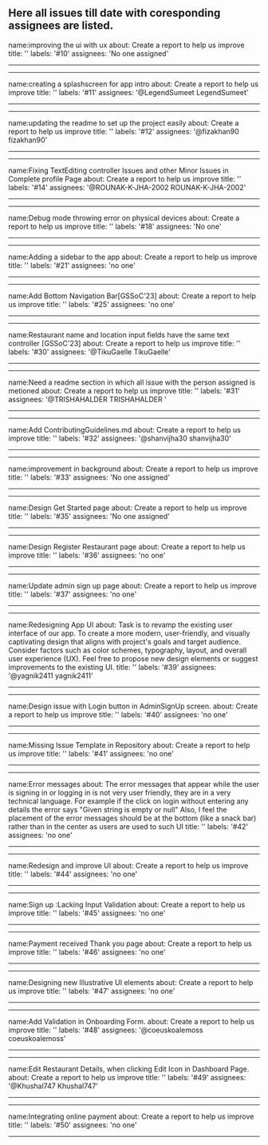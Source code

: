 Here all issues till date with coresponding assignees are listed.
---
name:improving the ui with ux 
about: Create a report to help us improve
title: ''
labels: '#10'
assignees: 'No one assigned'

---
---
name:creating a splashscreen for app intro
about: Create a report to help us improve
title: ''
labels: '#11'
assignees: '@LegendSumeet
LegendSumeet'

---
---
name:updating the readme to set up the project easily
about: Create a report to help us improve
title: ''
labels: '#12'
assignees: '@fizakhan90
fizakhan90'

---
---
name:Fixing TextEditing controller Issues and other Minor Issues in Complete profile Page
about: Create a report to help us improve
title: ''
labels: '#14'
assignees: '@ROUNAK-K-JHA-2002
ROUNAK-K-JHA-2002'

---
---
name:Debug mode throwing error on physical devices
about: Create a report to help us improve
title: ''
labels: '#18'
assignees: 'No one'

---
---
name:Adding a sidebar to the app 
about: Create a report to help us improve
title: ''
labels: '#21'
assignees: 'no one'

---
---
name:Add Bottom Navigation Bar[GSSoC'23]
about: Create a report to help us improve
title: ''
labels: '#25'
assignees: 'no one'

---
---
name:Restaurant name and location input fields have the same text controller [GSSoC'23]
about: Create a report to help us improve
title: ''
labels: '#30'
assignees: '@TikuGaelle
TikuGaelle'

---
---
name:Need a readme section in which all issue with the person assigned is metioned
about: Create a report to help us improve
title: ''
labels: '#31'
assignees: '@TRISHAHALDER
TRISHAHALDER
'

---
---
name:Add ContributingGuidelines.md
about: Create a report to help us improve
title: ''
labels: '#32'
assignees: '@shanvijha30
shanvijha30'

---
---
name:improvement in background
about: Create a report to help us improve
title: ''
labels: '#33'
assignees: 'No one assigned'

---
---
name:Design Get Started page 
about: Create a report to help us improve
title: ''
labels: '#35'
assignees: 'No one assigned'

---
---
name:Design Register Restaurant page
about: Create a report to help us improve
title: ''
labels: '#36'
assignees: 'no one'

---
---
name:Update admin sign up page
about: Create a report to help us improve
title: ''
labels: '#37'
assignees: 'no one'

---
---
name:Redesigning App UI
about: Task is to revamp the existing user interface of our app. To create a more modern, user-friendly, and visually captivating design that aligns with project's goals and target audience. Consider factors such as color schemes, typography, layout, and overall user experience (UX). Feel free to propose new design elements or suggest improvements to the existing UI.
title: ''
labels: '#39'
assignees: '@yagnik2411
yagnik2411'

---
---
name:Design issue with Login button in AdminSignUp screen.
about: Create a report to help us improve
title: ''
labels: '#40'
assignees: 'no one'

---
---
name:Missing Issue Template in Repository
about: Create a report to help us improve
title: ''
labels: '#41'
assignees: 'no one'

---
---
name:Error messages
about: The error messages that appear while the user is signing in or logging in is not very user friendly, they are in a very technical language. For example if the click on login without entering any details the error says "Given string is empty or null"
Also, I feel the placement of the error messages should be at the bottom (like a snack bar) rather than in the center as users are used to such UI
title: ''
labels: '#42'
assignees: 'no one'

---
---
name:Redesign and improve UI
about: Create a report to help us improve
title: ''
labels: '#44'
assignees: 'no one'

---

---
name:Sign up :Lacking Input Validation
about: Create a report to help us improve
title: ''
labels: '#45'
assignees: 'no one'

---
---
name:Payment received Thank you page
about: Create a report to help us improve
title: ''
labels: '#46'
assignees: 'no one'

---
---
name:Designing new Illustrative UI elements
about: Create a report to help us improve
title: ''
labels: '#47'
assignees: 'no one'

---
---
name:Add Validation in Onboarding Form.
about: Create a report to help us improve
title: ''
labels: '#48'
assignees: '@coeuskoalemoss
coeuskoalemoss'

---
---
name:Edit Restaurant Details, when clicking Edit Icon in Dashboard Page.
about: Create a report to help us improve
title: ''
labels: '#49'
assignees: '@Khushal747
Khushal747'

---
---
name:Integrating online payment
about: Create a report to help us improve
title: ''
labels: '#50'
assignees: 'no one'

---
